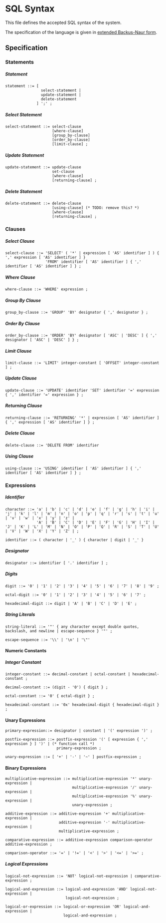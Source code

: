 # SQL Syntax

This file defines the accepted SQL syntax of the system.

The specification of the language is given in [extended Backus-Naur
form](https://en.wikipedia.org/wiki/Extended_Backus%E2%80%93Naur_form).

## Specification

### Statements

##### Statement
```ebnf
statement ::= [
                select-statement |
                update-statement |
                delete-statement
              ] ';' ;
```

##### Select Statement
```ebnf
select-statement ::= select-clause
                     [where-clause]
                     [group_by-clause]
                     [order_by-clause]
                     [limit-clause] ;
```

##### Update Statement
```ebnf
update-statement ::= update-clause
                     set-clause
                     [where-clause]
                     [returning-clause] ;
```

##### Delete Statement
```ebnf
delete-statement ::= delete-clause
                     [using-clause] (* TODO: remove this? *)
                     [where-clause]
                     [returning-clause] ;
```

### Clauses

##### Select Clause
```ebnf
select-clause ::= 'SELECT' ( '*' | expression [ 'AS' identifier ] ) { ',' expression [ 'AS' identifier ] }
                  'FROM' identifier [ 'AS' identifier ] { ',' identifier [ 'AS' identifier ] } ;
```

##### Where Clause
```ebnf
where-clause ::= 'WHERE' expression ;
```

##### Group By Clause
```ebnf
group_by-clause ::= 'GROUP' 'BY' designator { ',' designator } ;
```

##### Order By Clause
```ebnf
order_by-clause ::= 'ORDER' 'BY' designator [ 'ASC' | 'DESC' ] { ',' designator [ 'ASC' | 'DESC' ] } ;
```

##### Limit Clause
```ebnf
limit-clause ::= 'LIMIT' integer-constant [ 'OFFSET' integer-constant ] ;
```

##### Update Clause
```ebnf
update-clause ::= 'UPDATE' identifier 'SET' identifier '=' expression { ',' identifier '=' expression } ;
```

##### Returning Clause
```ebnf
returning-clause ::= 'RETURNING' '*' | expression [ 'AS' identifier ] { ',' expression [ 'AS' identifier ] } ;
```

##### Delete Clause
```ebnf
delete-clause ::= 'DELETE FROM' identifier
```

##### Using Clause
```ebnf
using-clause ::= 'USING' identifier [ 'AS' identifier ] { ',' identifier [ 'AS' identifier ] } ;
```


### Expressions

##### Identifier
```ebnf
character ::= 'a' | 'b' | 'c' | 'd' | 'e' | 'f' | 'g' | 'h' | 'i' | 'j' | 'k' | 'l' | 'm' | 'n' | 'o' | 'p' | 'q' | 'r' | 's' | 't' | 'u' | 'v' | 'w' | 'x' | 'y' | 'z' |
              'A' | 'B' | 'C' | 'D' | 'E' | 'F' | 'G' | 'H' | 'I' | 'J' | 'K' | 'L' | 'M' | 'N' | 'O' | 'P' | 'Q' | 'R' | 'S' | 'T' | 'U' | 'V' | 'W' | 'X' | 'Y' | 'Z' | ;

identifier ::= ( character | '_' ) { character | digit | '_' }
```

##### Designator
```ebnf
designator ::= identifier [ '.' identifier ] ;
```

##### Digits
```ebnf
digit ::= '0' | '1' | '2' | '3' | '4' | '5' | '6' | '7' | '8' | '9' ;

octal-digit ::= '0' | '1' | '2' | '3' | '4' | '5' | '6' | '7' ;

hexadecimal-digit ::= digit | 'A' | 'B' | 'C' | 'D' | 'E' ;
```

##### String Literals
```ebnf
string-literal ::= '"' { any character except double quotes, backslash, and newline | escape-sequence } '"' ;

escape-sequence ::= '\\' | '\n' | '\"'
```

#### Numeric Constants

##### Integer Constant
```ebnf
integer-constant ::= decimal-constant | octal-constant | hexadecimal-constant ;

decimal-constant ::= (digit - '0') { digit } ;

octal-constant ::= '0' { octal-digit } ;

hexadecimal-constant ::= '0x' hexadecimal-digit { hexadecimal-digit } ;
```

#### Unary Expressions
```ebnf
primary-expression::= designator | constant | '(' expression ')' ;

postfix-expression ::= postfix-expression '(' [ expression { ',' expression } ] ')' | (* function call *)
                       primary-expression ;

unary-expression ::= [ '+' | '-' | '~' ] postfix-expression ;
```

#### Binary Expressions
```ebnf
multiplicative-expression ::= multiplicative-expression '*' unary-expression |
                              multiplicative-expression '/' unary-expression |
                              multiplicative-expression '%' unary-expression |
                              unary-expression ;

additive-expression ::= additive-expression '+' multiplicative-expression |
                        additive-expression '-' multiplicative-expression |
                        multiplicative-expression ;

comparative-expression ::= additive-expression comparison-operator additive-expression ;

comparison-operator ::= '=' | '!=' | '<' | '>' | '<=' | '>=' ;
```

##### Logical Expressions
```ebnf
logical-not-expression ::= 'NOT' logical-not-expression | comparative-expression ;

logical-and-expression ::= logical-and-expression 'AND' logical-not-expression |
                           logical-not-expression ;

logical-or-expression ::= logical-or-expression 'OR' logical-and-expression |
                          logical-and-expression ;
```
